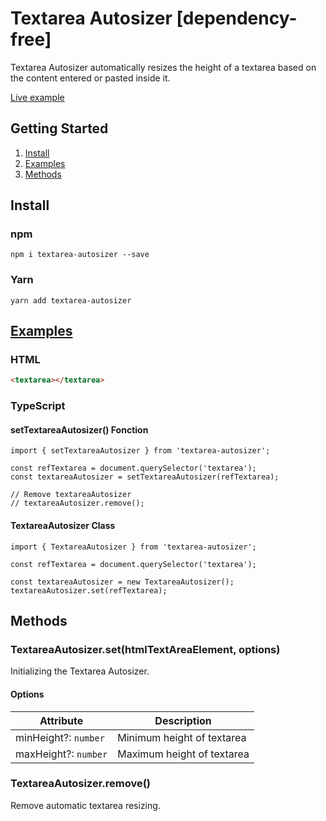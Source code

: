 # Textarea Autosizer [dependency-free]
Textarea Autosizer automatically resizes the height of a textarea based on the content entered or pasted inside it.

[Live example](https://raphpare.github.io/textarea-autosizer)

## Getting Started
1. [Install](#install)
2. [Examples](#examples)
2. [Methods](#methods)

## Install

### npm
```
npm i textarea-autosizer --save
```

### Yarn

```
yarn add textarea-autosizer
```

## [Examples](https://raphpare.github.io/textarea-autosizer)

### HTML
``` HTML
<textarea></textarea>
```

### TypeScript
#### setTextareaAutosizer() Fonction
``` TS
import { setTextareaAutosizer } from 'textarea-autosizer';

const refTextarea = document.querySelector('textarea');
const textareaAutosizer = setTextareaAutosizer(refTextarea);

// Remove textareaAutosizer
// textareaAutosizer.remove();

```

#### TextareaAutosizer Class
``` TS
import { TextareaAutosizer } from 'textarea-autosizer';

const refTextarea = document.querySelector('textarea');

const textareaAutosizer = new TextareaAutosizer();
textareaAutosizer.set(refTextarea);
```

## Methods

### TextareaAutosizer.set(htmlTextAreaElement, options)
Initializing the Textarea Autosizer.

#### Options
| Attribute | Description |
| -- | -- |
| minHeight?: `number` | Minimum height of textarea |
| maxHeight?: `number` | Maximum height of textarea |


### TextareaAutosizer.remove()
Remove automatic textarea resizing.
